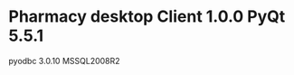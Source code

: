 # Pharmacy desktop Client 1.0.0                                                                                                                                                                                                                                  PyQt 5.5.1
pyodbc 3.0.10
MSSQL2008R2
